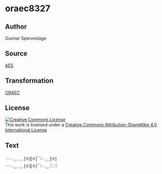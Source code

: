 # oraec8327

## Author

Gunnar Sperveslage

## Source

[AES](https://github.com/simondschweitzer/aes)

## Transformation

[ORAEC](https://oraec.github.io/)

## License

<a rel="license" href="http://creativecommons.org/licenses/by-sa/4.0/"><img alt="Creative Commons License" style="border-width:0" src="https://i.creativecommons.org/l/by-sa/4.0/88x31.png" /></a><br />This work is licensed under a <a rel="license" href="http://creativecommons.org/licenses/by-sa/4.0/">Creative Commons Attribution-ShareAlike 4.0 International License</a>

## Text

𓎟𓏏𓇾𓇾[⯑][⯑]𓆓𓏏𓇾[⯑]<br>
𓎟𓏏𓇾𓇾[⯑][⯑]𓆓𓏏𓇾𓎛𓇳𓎛<br>
